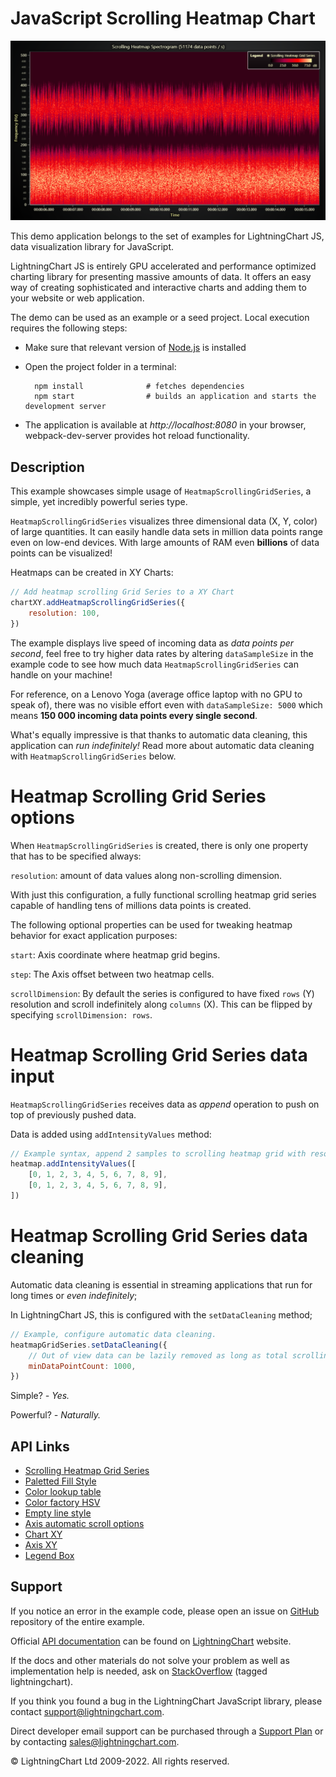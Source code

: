 # JavaScript Scrolling Heatmap Chart

![JavaScript Scrolling Heatmap Chart](scrollingHeatmap-darkGold.png)

This demo application belongs to the set of examples for LightningChart JS, data visualization library for JavaScript.

LightningChart JS is entirely GPU accelerated and performance optimized charting library for presenting massive amounts of data. It offers an easy way of creating sophisticated and interactive charts and adding them to your website or web application.

The demo can be used as an example or a seed project. Local execution requires the following steps:

-   Make sure that relevant version of [Node.js](https://nodejs.org/en/download/) is installed
-   Open the project folder in a terminal:

          npm install              # fetches dependencies
          npm start                # builds an application and starts the development server

-   The application is available at _http://localhost:8080_ in your browser, webpack-dev-server provides hot reload functionality.


## Description

This example showcases simple usage of `HeatmapScrollingGridSeries`, a simple, yet incredibly powerful series type.

`HeatmapScrollingGridSeries` visualizes three dimensional data (X, Y, color) of large quantities.
It can easily handle data sets in million data points range even on low-end devices.
With large amounts of RAM even **billions** of data points can be visualized!

Heatmaps can be created in XY Charts:

```javascript
// Add heatmap scrolling Grid Series to a XY Chart
chartXY.addHeatmapScrollingGridSeries({
    resolution: 100,
})
```

The example displays live speed of incoming data as _data points per second_, feel free to try higher data rates by altering `dataSampleSize` in the example code to see how much data `HeatmapScrollingGridSeries` can handle on your machine!

For reference, on a Lenovo Yoga (average office laptop with no GPU to speak of), there was no visible effort even with `dataSampleSize: 5000` which means **150 000 incoming data points every single second**.

What's equally impressive is that thanks to automatic data cleaning, this application can _run indefinitely!_ Read more about automatic data cleaning with `HeatmapScrollingGridSeries` below.

# Heatmap Scrolling Grid Series options

When `HeatmapScrollingGridSeries` is created, there is only one property that has to be specified always:

`resolution`: amount of data values along non-scrolling dimension.

With just this configuration, a fully functional scrolling heatmap grid series capable of handling tens of millions data points is created.

The following optional properties can be used for tweaking heatmap behavior for exact application purposes:

`start`: Axis coordinate where heatmap grid begins.

`step`: The Axis offset between two heatmap cells.

`scrollDimension`: By default the series is configured to have fixed `rows` (Y) resolution and scroll indefinitely along `columns` (X). This can be flipped by specifying `scrollDimension: rows`.

# Heatmap Scrolling Grid Series data input

`HeatmapScrollingGridSeries` receives data as _append_ operation to push on top of previously pushed data.

Data is added using `addIntensityValues` method:

```js
// Example syntax, append 2 samples to scrolling heatmap grid with resolution: 10
heatmap.addIntensityValues([
    [0, 1, 2, 3, 4, 5, 6, 7, 8, 9],
    [0, 1, 2, 3, 4, 5, 6, 7, 8, 9],
])
```

# Heatmap Scrolling Grid Series data cleaning

Automatic data cleaning is essential in streaming applications that run for long times or _even indefinitely_;

In LightningChart JS, this is configured with the `setDataCleaning` method;

```js
// Example, configure automatic data cleaning.
heatmapGridSeries.setDataCleaning({
    // Out of view data can be lazily removed as long as total scrolling columns count remains over 1000.
    minDataPointCount: 1000,
})
```

Simple? _- Yes._

Powerful? _- Naturally._


## API Links

* [Scrolling Heatmap Grid Series]
* [Paletted Fill Style]
* [Color lookup table]
* [Color factory HSV]
* [Empty line style]
* [Axis automatic scroll options]
* [Chart XY]
* [Axis XY]
* [Legend Box]


## Support

If you notice an error in the example code, please open an issue on [GitHub][0] repository of the entire example.

Official [API documentation][1] can be found on [LightningChart][2] website.

If the docs and other materials do not solve your problem as well as implementation help is needed, ask on [StackOverflow][3] (tagged lightningchart).

If you think you found a bug in the LightningChart JavaScript library, please contact support@lightningchart.com.

Direct developer email support can be purchased through a [Support Plan][4] or by contacting sales@lightningchart.com.

[0]: https://github.com/Arction/
[1]: https://lightningchart.com/lightningchart-js-api-documentation/
[2]: https://lightningchart.com
[3]: https://stackoverflow.com/questions/tagged/lightningchart
[4]: https://lightningchart.com/support-services/

© LightningChart Ltd 2009-2022. All rights reserved.


[Scrolling Heatmap Grid Series]: https://lightningchart.com/lightningchart-js-api-documentation/v4.1.0/classes/HeatmapScrollingGridSeriesIntensityValues.html
[Paletted Fill Style]: https://lightningchart.com/lightningchart-js-api-documentation/v4.1.0/classes/PalettedFill.html
[Color lookup table]: https://lightningchart.com/lightningchart-js-api-documentation/v4.1.0/classes/LUT.html
[Color factory HSV]: https://lightningchart.com/lightningchart-js-api-documentation/v4.1.0/functions/ColorHSV.html
[Empty line style]: https://lightningchart.com/lightningchart-js-api-documentation/v4.1.0/variables/emptyLine.html
[Axis automatic scroll options]: https://lightningchart.com/lightningchart-js-api-documentation/v4.1.0/variables/AxisScrollStrategies.html
[Chart XY]: https://lightningchart.com/lightningchart-js-api-documentation/v4.1.0/classes/ChartXY.html
[Axis XY]: https://lightningchart.com/lightningchart-js-api-documentation/v4.1.0/classes/Axis.html
[Legend Box]: https://lightningchart.com/lightningchart-js-api-documentation/v4.1.0/classes/Chart.html#addLegendBox

